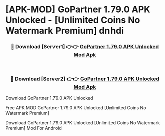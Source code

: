 # [APK-MOD] GoPartner 1.79.0 APK Unlocked - [Unlimited Coins No Watermark Premium] dnhdi



<div align="center">
<h3>🔴 Download [Server1] 👉👉 <a href="https://momento.my/?title=GoPartner_1.79.0_APK_Unlocked">GoPartner 1.79.0 APK Unlocked Mod Apk</a></h3><br>

<h3>🔴 Download [Server2] 👉👉 <a href="https://momento.my/?title=GoPartner_1.79.0_APK_Unlocked">GoPartner 1.79.0 APK Unlocked Mod Apk</a></h3>
</div>



Download GoPartner 1.79.0 APK Unlocked 

Free APK MOD GoPartner 1.79.0 APK Unlocked [Unlimited Coins No Watermark Premium]

Download GoPartner 1.79.0 APK Unlocked [Unlimited Coins No Watermark Premium] Mod For Android
